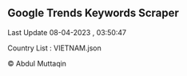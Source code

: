 

## Google Trends Keywords Scraper 
 
Last Update 08-04-2023 , 03:50:47

Country List :
VIETNAM.json



© Abdul Muttaqin 
